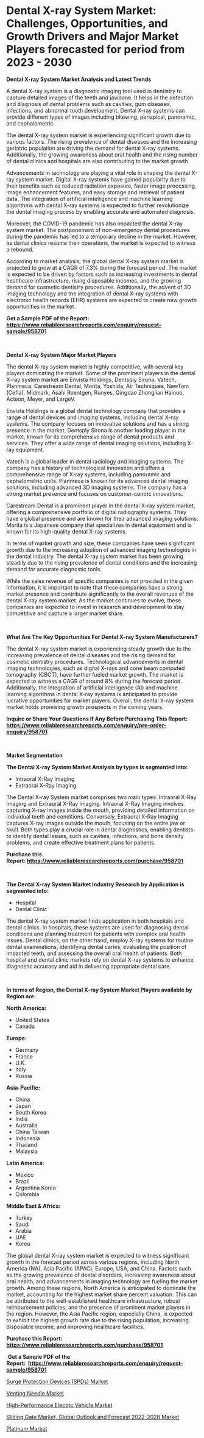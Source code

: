 <p><h1>Dental X-ray System Market: Challenges, Opportunities, and Growth Drivers and Major Market Players forecasted for period from 2023 - 2030</h1></p><p><strong>Dental X-ray System Market Analysis and Latest Trends</strong></p>
<p><p>A dental X-ray system is a diagnostic imaging tool used in dentistry to capture detailed images of the teeth and jawbone. It helps in the detection and diagnosis of dental problems such as cavities, gum diseases, infections, and abnormal tooth development. Dental X-ray systems can provide different types of images including bitewing, periapical, panoramic, and cephalometric.</p><p>The dental X-ray system market is experiencing significant growth due to various factors. The rising prevalence of dental diseases and the increasing geriatric population are driving the demand for dental X-ray systems. Additionally, the growing awareness about oral health and the rising number of dental clinics and hospitals are also contributing to the market growth.</p><p>Advancements in technology are playing a vital role in shaping the dental X-ray system market. Digital X-ray systems have gained popularity due to their benefits such as reduced radiation exposure, faster image processing, image enhancement features, and easy storage and retrieval of patient data. The integration of artificial intelligence and machine learning algorithms with dental X-ray systems is expected to further revolutionize the dental imaging process by enabling accurate and automated diagnosis.</p><p>Moreover, the COVID-19 pandemic has also impacted the dental X-ray system market. The postponement of non-emergency dental procedures during the pandemic has led to a temporary decline in the market. However, as dental clinics resume their operations, the market is expected to witness a rebound.</p><p>According to market analysis, the global dental X-ray system market is projected to grow at a CAGR of 7.3% during the forecast period. The market is expected to be driven by factors such as increasing investments in dental healthcare infrastructure, rising disposable incomes, and the growing demand for cosmetic dentistry procedures. Additionally, the advent of 3D imaging technology and the integration of dental X-ray systems with electronic health records (EHR) systems are expected to create new growth opportunities in the market.</p></p>
<p><strong>Get a Sample PDF of the Report:&nbsp; <a href="https://www.reliableresearchreports.com/enquiry/request-sample/958701">https://www.reliableresearchreports.com/enquiry/request-sample/958701</a></strong></p>
<p>&nbsp;</p>
<p><strong>Dental X-ray System Major Market Players</strong></p>
<p><p>The dental X-ray system market is highly competitive, with several key players dominating the market. Some of the prominent players in the dental X-ray system market are Envista Holdings, Dentsply Sirona, Vatech, Planmeca, Carestream Dental, Morita, Yoshida, Air Techniques, NewTom (Cefla), Midmark, Asahi Roentgen, Runyes, Qingdao Zhonglian Hainuo, Acteon, Meyer, and LargeV.</p><p>Envista Holdings is a global dental technology company that provides a range of dental devices and imaging systems, including dental X-ray systems. The company focuses on innovative solutions and has a strong presence in the market. Dentsply Sirona is another leading player in the market, known for its comprehensive range of dental products and services. They offer a wide range of dental imaging solutions, including X-ray equipment.</p><p>Vatech is a global leader in dental radiology and imaging systems. The company has a history of technological innovation and offers a comprehensive range of X-ray systems, including panoramic and cephalometric units. Planmeca is known for its advanced dental imaging solutions, including advanced 3D imaging systems. The company has a strong market presence and focuses on customer-centric innovations.</p><p>Carestream Dental is a prominent player in the dental X-ray system market, offering a comprehensive portfolio of digital radiography systems. They have a global presence and are known for their advanced imaging solutions. Morita is a Japanese company that specializes in dental equipment and is known for its high-quality dental X-ray systems.</p><p>In terms of market growth and size, these companies have seen significant growth due to the increasing adoption of advanced imaging technologies in the dental industry. The dental X-ray system market has been growing steadily due to the rising prevalence of dental conditions and the increasing demand for accurate diagnostic tools.</p><p>While the sales revenue of specific companies is not provided in the given information, it is important to note that these companies have a strong market presence and contribute significantly to the overall revenues of the dental X-ray system market. As the market continues to evolve, these companies are expected to invest in research and development to stay competitive and capture a larger market share.</p></p>
<p>&nbsp;</p>
<p><strong>What Are The Key Opportunities For Dental X-ray System Manufacturers?</strong></p>
<p><p>The dental X-ray system market is experiencing steady growth due to the increasing prevalence of dental diseases and the rising demand for cosmetic dentistry procedures. Technological advancements in dental imaging technologies, such as digital X-rays and cone beam computed tomography (CBCT), have further fueled market growth. The market is expected to witness a CAGR of around 8% during the forecast period. Additionally, the integration of artificial intelligence (AI) and machine learning algorithms in dental X-ray systems is anticipated to provide lucrative opportunities for market players. Overall, the dental X-ray system market holds promising growth prospects in the coming years.</p></p>
<p><strong>Inquire or Share Your Questions If Any Before Purchasing This Report: <a href="https://www.reliableresearchreports.com/enquiry/pre-order-enquiry/958701">https://www.reliableresearchreports.com/enquiry/pre-order-enquiry/958701</a></strong></p>
<p>&nbsp;</p>
<p><strong>Market Segmentation</strong></p>
<p><strong>The Dental X-ray System Market Analysis by types is segmented into:</strong></p>
<p><ul><li>Intraoral X-Ray Imaging</li><li>Extraoral X-Ray Imaging</li></ul></p>
<p><p>The Dental X-ray System market comprises two main types: Intraoral X-Ray Imaging and Extraoral X-Ray Imaging. Intraoral X-Ray Imaging involves capturing X-ray images inside the mouth, providing detailed information on individual teeth and conditions. Conversely, Extraoral X-Ray Imaging captures X-ray images outside the mouth, focusing on the entire jaw or skull. Both types play a crucial role in dental diagnostics, enabling dentists to identify dental issues, such as cavities, infections, and bone density problems, and create effective treatment plans for patients.</p></p>
<p><strong>Purchase this Report:&nbsp;<a href="https://www.reliableresearchreports.com/purchase/958701">https://www.reliableresearchreports.com/purchase/958701</a></strong></p>
<p>&nbsp;</p>
<p><strong>The Dental X-ray System Market Industry Research by Application is segmented into:</strong></p>
<p><ul><li>Hospital</li><li>Dental Clinic</li></ul></p>
<p><p>The dental X-ray system market finds application in both hospitals and dental clinics. In hospitals, these systems are used for diagnosing dental conditions and planning treatment for patients with complex oral health issues. Dental clinics, on the other hand, employ X-ray systems for routine dental examinations, identifying dental caries, evaluating the position of impacted teeth, and assessing the overall oral health of patients. Both hospital and dental clinic markets rely on dental X-ray systems to enhance diagnostic accuracy and aid in delivering appropriate dental care.</p></p>
<p>&nbsp;</p>
<p><strong>In terms of Region, the Dental X-ray System Market Players available by Region are:</strong></p>
<p>
    <p> <strong> North America: </strong>
        <ul>
            <li>United States</li>
            <li>Canada</li>
        </ul>
        </p> 
    <p> <strong> Europe: </strong>
        <ul>
            <li>Germany</li>
            <li>France</li>
            <li>U.K.</li>
            <li>Italy</li>
            <li>Russia</li>
        </ul>
        </p> 
    <p> <strong> Asia-Pacific: </strong>
        <ul>
            <li>China</li>
            <li>Japan</li>
            <li>South Korea</li>
            <li>India</li>
            <li>Australia</li>
            <li>China Taiwan</li>
            <li>Indonesia</li>
            <li>Thailand</li>
            <li>Malaysia</li>
        </ul>
        </p> 
    <p> <strong> Latin America: </strong>
        <ul>
            <li>Mexico</li>
            <li>Brazil</li>
            <li>Argentina Korea</li>
            <li>Colombia</li>
        </ul>
        </p> 
    <p> <strong> Middle East & Africa: </strong>
        <ul>
            <li>Turkey</li>
            <li>Saudi</li>
            <li>Arabia</li>
            <li>UAE</li>
            <li>Korea</li>
        </ul>
    </p>
    </p>
<p><p>The global dental X-ray system market is expected to witness significant growth in the forecast period across various regions, including North America (NA), Asia Pacific (APAC), Europe, USA, and China. Factors such as the growing prevalence of dental disorders, increasing awareness about oral health, and advancements in imaging technology are fueling the market growth. Among these regions, North America is anticipated to dominate the market, accounting for the highest market share percent valuation. This can be attributed to the well-established healthcare infrastructure, robust reimbursement policies, and the presence of prominent market players in the region. However, the Asia Pacific region, especially China, is expected to exhibit the highest growth rate due to the rising population, increasing disposable income, and improving healthcare facilities.</p></p>
<p><strong>Purchase this Report: <a href="https://www.reliableresearchreports.com/purchase/958701">https://www.reliableresearchreports.com/purchase/958701</a></strong></p>
<p>&nbsp;<strong>Get a Sample PDF of the Report:&nbsp;&nbsp;<a href="https://www.reliableresearchreports.com/enquiry/request-sample/958701">https://www.reliableresearchreports.com/enquiry/request-sample/958701</a></strong></p>
<p><strong></strong></p>
<p><p><a href="https://medium.com/@colinom786578/surge-protection-devices-spds-market-size-growth-forecast-2023-2030-0759470a2c4b">Surge Protection Devices (SPDs) Market</a></p><p><a href="https://www.reportprime.com/venting-needle-r8406">Venting Needle Market</a></p><p><a href="https://medium.com/@bradomar67436/high-performance-electric-vehicle-market-size-growth-forecast-2023-2030-0ce844343c9d">High-Performance Electric Vehicle Market</a></p><p><a href="https://issuu.com/reportprime-2/docs/sliding-gate-market-global-outlook-and-forecast-20?fr=xKAE9_zU1NQ">Sliding Gate Market, Global Outlook and Forecast 2022-2028 Market</a></p><p><a href="https://www.linkedin.com/pulse/platinum-market-size-growth-forecast-from-2023-2030-7bmae/">Platinum Market</a></p></p>